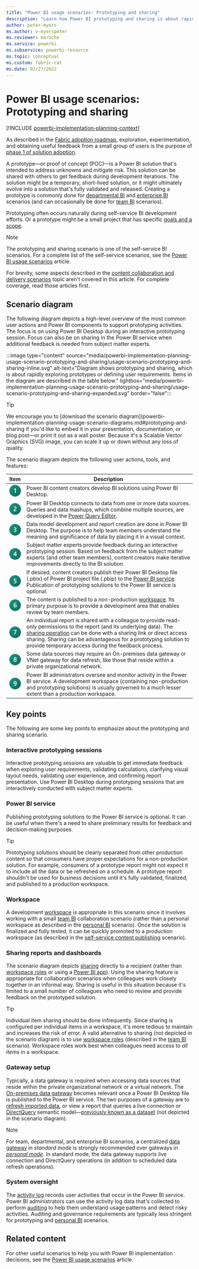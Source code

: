 ```yaml
---
title: "Power BI usage scenarios: Prototyping and sharing"
description: "Learn how Power BI prototyping and sharing is about rapid exploration of user requirements."
author: peter-myers
ms.author: v-myerspeter
ms.reviewer: maroche
ms.service: powerbi
ms.subservice: powerbi-resource
ms.topic: conceptual
ms.custom: fabric-cat
ms.date: 02/27/2022
---
```


# Power BI usage scenarios: Prototyping and sharing

[!INCLUDE [powerbi-implementation-planning-context](includes/powerbi-implementation-planning-context.md)]

As described in the [Fabric adoption roadmap](fabric-adoption-roadmap.md), exploration, experimentation, and obtaining useful feedback from a small group of users is the purpose of [phase 1 of solution adoption](fabric-adoption-roadmap-maturity-levels.md#solution-adoption-phases).

A prototype—or proof of concept (POC)—is a Power BI solution that's intended to address unknowns and mitigate risk. This solution can be shared with others to get feedback during development iterations. The solution might be a temporary, short-lived solution, or it might ultimately evolve into a solution that's fully validated and released. Creating a prototype is commonly done for [departmental BI](powerbi-implementation-planning-usage-scenario-departmental-bi.md) and [enterprise BI](powerbi-implementation-planning-usage-scenario-enterprise-bi.md) scenarios (and can occasionally be done for [team BI](powerbi-implementation-planning-usage-scenario-team-bi.md) scenarios).

Prototyping often occurs naturally during self-service BI development efforts. Or a prototype might be a small project that has specific [goals and a scope](powerbi-migration-proof-of-concept.md#set-poc-goals-and-scope).

> [!NOTE]
> The prototyping and sharing scenario is one of the self-service BI scenarios. For a complete list of the self-service scenarios, see the [Power BI usage scenarios](powerbi-implementation-planning-usage-scenario-overview.md) article.
>
> For brevity, some aspects described in the [content collaboration and delivery scenarios](powerbi-implementation-planning-usage-scenario-overview.md#content-collaboration-and-delivery-scenarios) topic aren't covered in this article. For complete coverage, read those articles first.

## Scenario diagram

The following diagram depicts a high-level overview of the most common user actions and Power BI components to support prototyping activities. The focus is on using Power BI Desktop during an interactive prototyping session. Focus can also be on sharing in the Power BI service when additional feedback is needed from subject matter experts.

:::image type="content" source="media/powerbi-implementation-planning-usage-scenario-prototyping-and-sharing/usage-scenario-prototyping-and-sharing-inline.svg" alt-text="Diagram shows prototyping and sharing, which is about rapidly exploring prototypes or defining user requirements. Items in the diagram are described in the table below." lightbox="media/powerbi-implementation-planning-usage-scenario-prototyping-and-sharing/usage-scenario-prototyping-and-sharing-expanded.svg" border="false":::

> [!TIP]
> We encourage you to [download the scenario diagram](powerbi-implementation-planning-usage-scenario-diagrams.md#prototyping-and-sharing if you'd like to embed it in your presentation, documentation, or blog post—or print it out as a wall poster. Because it's a Scalable Vector Graphics (SVG) image, you can scale it up or down without any loss of quality.

The scenario diagram depicts the following user actions, tools, and features:

| **Item** | **Description** |
| --- | --- |
| ![Item 1.](../media/legend-number/legend-number-01-fabric.svg) | Power BI content creators develop BI solutions using Power BI Desktop. |
| ![Item 2.](../media/legend-number/legend-number-02-fabric.svg) | Power BI Desktop connects to data from one or more data sources. Queries and data mashups, which combine multiple sources, are developed in the [Power Query Editor](/power-query/power-query-what-is-power-query). |
| ![Item 3.](../media/legend-number/legend-number-03-fabric.svg) | Data model development and report creation are done in Power BI Desktop. The purpose is to help team members understand the meaning and significance of data by placing it in a visual context. |
| ![Item 4.](../media/legend-number/legend-number-04-fabric.svg) | Subject matter experts provide feedback during an interactive prototyping session. Based on feedback from the subject matter experts (and other team members), content creators make iterative improvements directly to the BI solution. |
| ![Item 5.](../media/legend-number/legend-number-05-fabric.svg) | If desired, content creators publish their Power BI Desktop file (.pbix) of Power BI project file (.pbip) to the [Power BI service](../fundamentals/power-bi-service-overview.md). Publication of prototyping solutions to the Power BI service is optional. |
| ![Item 6.](../media/legend-number/legend-number-06-fabric.svg) | The content is published to a non-production [workspace](../collaborate-share/service-new-workspaces.md). Its primary purpose is to provide a development area that enables review by team members. |
| ![Item 7.](../media/legend-number/legend-number-07-fabric.svg) | An individual report is shared with a colleague to provide read-only permissions to the report (and its underlying data). The [sharing operation](../collaborate-share/service-share-dashboards.md) can be done with a sharing link or direct access sharing. Sharing can be advantageous for a prototyping solution to provide temporary access during the feedback process. |
| ![Item 8.](../media/legend-number/legend-number-08-fabric.svg) | Some data sources may require an On-premises data gateway or VNet gateway for data refresh, like those that reside within a private organizational network. |
| ![Item 9.](../media/legend-number/legend-number-09-fabric.svg) | Power BI administrators oversee and monitor activity in the Power BI service. A development workspace (containing non-production and prototyping solutions) is usually governed to a much lesser extent than a production workspace. |

## Key points

The following are some key points to emphasize about the prototyping and sharing scenario.

### Interactive prototyping sessions

Interactive prototyping sessions are valuable to get immediate feedback when exploring user requirements, validating calculations, clarifying visual layout needs, validating user experience, and confirming report presentation. Use Power BI Desktop during prototyping sessions that are interactively conducted with subject matter experts.

### Power BI service

Publishing prototyping solutions to the Power BI service is optional. It can be useful when there's a need to share preliminary results for feedback and decision-making purposes.

> [!TIP]
> Prototyping solutions should be clearly separated from other production content so that consumers have proper expectations for a non-production solution. For example, consumers of a prototype report might not expect it to include all the data or be refreshed on a schedule. A prototype report shouldn't be used for business decisions until it's fully validated, finalized, and published to a production workspace.

### Workspace

A development [workspace](../collaborate-share/service-new-workspaces.md) is appropriate in this scenario since it involves working with a small [team BI](powerbi-implementation-planning-usage-scenario-team-bi.md) collaboration scenario (rather than a personal workspace as described in the [personal BI](powerbi-implementation-planning-usage-scenario-personal-bi.md) scenario). Once the solution is finalized and fully tested, it can be quickly promoted to a production workspace (as described in the [self-service content publishing](powerbi-implementation-planning-usage-scenario-self-service-content-publishing.md) scenario).

### Sharing reports and dashboards

The scenario diagram depicts [sharing](../collaborate-share/service-share-dashboards.md) directly to a recipient (rather than [workspace roles](../collaborate-share/service-roles-new-workspaces.md) or using a [Power BI app](../collaborate-share/service-create-distribute-apps.md)). Using the sharing feature is appropriate for collaboration scenarios when colleagues work closely together in an informal way. Sharing is useful in this situation because it's limited to a small number of colleagues who need to review and provide feedback on the prototyped solution.

> [!TIP]
> Individual item sharing should be done infrequently. Since sharing is configured per individual items in a workspace, it's more tedious to maintain and increases the risk of error. A valid alternative to sharing (not depicted in the scenario diagram) is to use [workspace roles](../collaborate-share/service-roles-new-workspaces.md) (described in the [team BI](powerbi-implementation-planning-usage-scenario-team-bi.md) scenario). Workspace roles work best when colleagues need access to *all items* in a workspace.

### Gateway setup

Typically, a data gateway is required when accessing data sources that reside within the private organizational network or a virtual network. The [On-premises data gateway](../connect-data/service-gateway-onprem.md) becomes relevant once a Power BI Desktop file is published to the Power BI service. The two purposes of a gateway are to [refresh imported data](../connect-data/refresh-data.md), or view a report that queries a live connection or [DirectQuery](../connect-data/desktop-directquery-about.md) semantic model—[previously known as a dataset](../connect-data/service-datasets-rename.md) (not depicted in the scenario diagram).

> [!NOTE]
> For team, departmental, and enterprise BI scenarios, a centralized [data gateway](../connect-data/service-gateway-personal-mode.md#on-premises-data-gateway-vs-on-premises-data-gateway-personal-mode) in *standard mode* is strongly recommended over gateways in *[personal mode](../connect-data/service-gateway-personal-mode.md)*. In standard mode, the data gateway supports live connection and DirectQuery operations (in addition to scheduled data refresh operations).

### System oversight

The [activity log](../enterprise/service-admin-auditing.md) records user activities that occur in the Power BI service. Power BI administrators can use the activity log data that's collected to perform [auditing](powerbi-implementation-planning-auditing-monitoring-overview.md) to help them understand usage patterns and detect risky activities. Auditing and governance requirements are typically less stringent for prototyping and [personal BI](powerbi-implementation-planning-usage-scenario-personal-bi.md) scenarios.

## Related content

For other useful scenarios to help you with Power BI implementation decisions, see the [Power BI usage scenarios](powerbi-implementation-planning-usage-scenario-overview.md) article.
